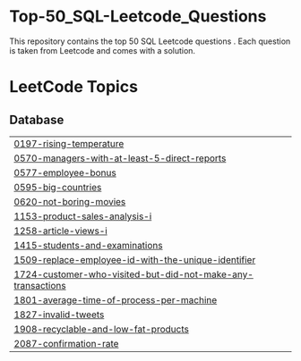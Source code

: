 # Top-50_SQL-Leetcode_Questions
This repository contains the top 50 SQL Leetcode questions . Each question is taken from Leetcode and comes with a solution.

<!---LeetCode Topics Start-->
# LeetCode Topics
## Database
|  |
| ------- |
| [0197-rising-temperature](https://github.com/Neha-Saindane/Top-50_SQL-Leetcode_Questions/tree/master/0197-rising-temperature) |
| [0570-managers-with-at-least-5-direct-reports](https://github.com/Neha-Saindane/Top-50_SQL-Leetcode_Questions/tree/master/0570-managers-with-at-least-5-direct-reports) |
| [0577-employee-bonus](https://github.com/Neha-Saindane/Top-50_SQL-Leetcode_Questions/tree/master/0577-employee-bonus) |
| [0595-big-countries](https://github.com/Neha-Saindane/Top-50_SQL-Leetcode_Questions/tree/master/0595-big-countries) |
| [0620-not-boring-movies](https://github.com/Neha-Saindane/Top-50_SQL-Leetcode_Questions/tree/master/0620-not-boring-movies) |
| [1153-product-sales-analysis-i](https://github.com/Neha-Saindane/Top-50_SQL-Leetcode_Questions/tree/master/1153-product-sales-analysis-i) |
| [1258-article-views-i](https://github.com/Neha-Saindane/Top-50_SQL-Leetcode_Questions/tree/master/1258-article-views-i) |
| [1415-students-and-examinations](https://github.com/Neha-Saindane/Top-50_SQL-Leetcode_Questions/tree/master/1415-students-and-examinations) |
| [1509-replace-employee-id-with-the-unique-identifier](https://github.com/Neha-Saindane/Top-50_SQL-Leetcode_Questions/tree/master/1509-replace-employee-id-with-the-unique-identifier) |
| [1724-customer-who-visited-but-did-not-make-any-transactions](https://github.com/Neha-Saindane/Top-50_SQL-Leetcode_Questions/tree/master/1724-customer-who-visited-but-did-not-make-any-transactions) |
| [1801-average-time-of-process-per-machine](https://github.com/Neha-Saindane/Top-50_SQL-Leetcode_Questions/tree/master/1801-average-time-of-process-per-machine) |
| [1827-invalid-tweets](https://github.com/Neha-Saindane/Top-50_SQL-Leetcode_Questions/tree/master/1827-invalid-tweets) |
| [1908-recyclable-and-low-fat-products](https://github.com/Neha-Saindane/Top-50_SQL-Leetcode_Questions/tree/master/1908-recyclable-and-low-fat-products) |
| [2087-confirmation-rate](https://github.com/Neha-Saindane/Top-50_SQL-Leetcode_Questions/tree/master/2087-confirmation-rate) |
<!---LeetCode Topics End-->